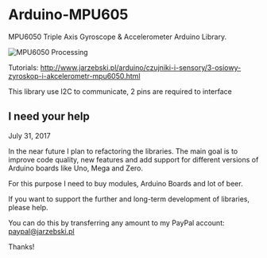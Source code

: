 Arduino-MPU605
===============

MPU6050 Triple Axis Gyroscope & Accelerometer Arduino Library.

![MPU6050 Processing](http://www.jarzebski.pl/media/zoom/publish/2014/10/mpu6050-processing-2.png "MPU6050 Processing")

Tutorials: http://www.jarzebski.pl/arduino/czujniki-i-sensory/3-osiowy-zyroskop-i-akcelerometr-mpu6050.html

This library use I2C to communicate, 2 pins are required to interface

I need your help
----------------

July 31, 2017

In the near future I plan to refactoring the libraries. The main goal is to improve code quality, new features and add support for different versions of Arduino boards like Uno, Mega and Zero.

For this purpose I need to buy modules, Arduino Boards and lot of beer. 

If you want to support the further and long-term development of libraries, please help.

You can do this by transferring any amount to my PayPal account: paypal@jarzebski.pl

Thanks!
